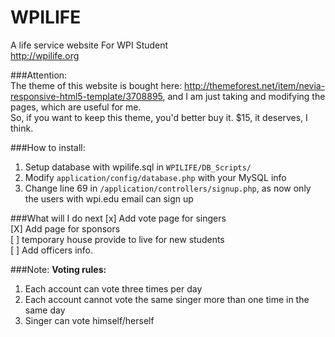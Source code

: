 WPILIFE
=======

A life service website For WPI Student   
http://wpilife.org


###Attention:   
The theme of this website is bought here: http://themeforest.net/item/nevia-responsive-html5-template/3708895, and I am just taking and modifying the pages, which are useful for me.     
So, if you want to keep this theme, you'd better buy it. $15, it deserves, I think.   

###How to install:
1. Setup database with wpilife.sql in `WPILIFE/DB_Scripts/`   
2. Modify `application/config/database.php` with your MySQL info  
3. Change line 69 in `/application/controllers/signup.php`, as now only the users with wpi.edu email can sign up    


###What will I do next
[x] Add vote page for singers     
[X] Add page for sponsors       
[ ] temporary house provide to live for new students       
[ ] Add officers info.      


###Note:
**Voting rules:**     
1. Each account can vote three times per day    
2. Each account cannot vote the same singer more than one time in the same day     
3. Singer can vote himself/herself    

